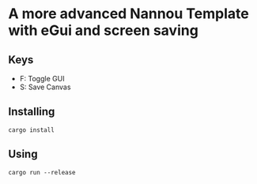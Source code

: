# A more advanced Nannou Template with eGui and screen saving

## Keys
- F: Toggle GUI
- S: Save Canvas

## Installing

```cargo install```

## Using

```cargo run --release```

